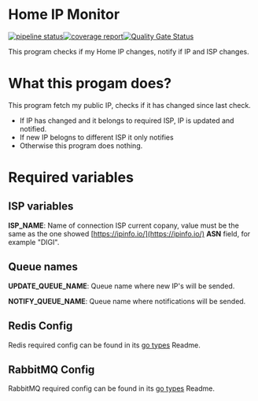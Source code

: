 # Home IP Monitor

[![pipeline status](https://git.windmaker.net/a-castellano/home-ip-monitor/badges/master/pipeline.svg)](https://git.windmaker.net/a-castellano/home-ip-monitor/pipelines)[![coverage report](https://git.windmaker.net/a-castellano/home-ip-monitor/badges/master/coverage.svg)](https://a-castellano.gitpages.windmaker.net/home-ip-monitor/coverage.html)[![Quality Gate Status](https://sonarqube.windmaker.net/api/project_badges/measure?project=home-ip-monitor&metric=alert_status)](https://sonarqube.windmaker.net/dashboard?id=home-ip-monitor)

This program checks if my Home IP changes, notify if IP and ISP changes.

# What this progam does?

This program fetch my public IP, checks if it has changed since last check.
* If IP has changed and it belongs to required ISP, IP is updated and notified.
* If new IP belogns to different ISP it only notifies
* Otherwise this program does nothing.


# Required variables

## ISP variables

**ISP_NAME**: Name of connection ISP current copany, value must be the same as the one showed [https://ipinfo.io/](https://ipinfo.io/) **ASN** field, for example "DIGI".

## Queue names

**UPDATE_QUEUE_NAME**: Queue name where new IP's will be sended.

**NOTIFY_QUEUE_NAME**: Queue name where notifications will be sended.

## Redis Config

Redis required config can be found in its [go types](https://git.windmaker.net/a-castellano/go-types/-/tree/master/redis?ref_type=heads) Readme.

## RabbitMQ Config

RabbitMQ required config can be found in its [go types](https://git.windmaker.net/a-castellano/go-types/-/tree/master/rabbitmq?ref_type=heads) Readme.
